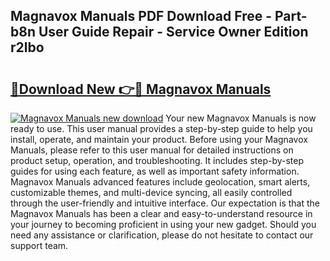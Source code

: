 ## Magnavox Manuals PDF Download Free - Part-b8n User Guide Repair - Service Owner Edition r2lbo

# <h2><a href="http://bc21632.oget.top/?id=Magnavox+Manuals">🔗Download New 👉🔴 Magnavox Manuals</a></h2>

[![Magnavox Manuals new download](https://i.imgur.com/5g1atiW.png)](http://bc21632.oget.top/?id=Magnavox+Manuals)
Your new Magnavox Manuals is now ready to use. This user manual provides a step-by-step guide to help you install, operate, and maintain your product. Before using your Magnavox Manuals, please refer to this user manual for detailed instructions on product setup, operation, and troubleshooting. It includes step-by-step guides for using each feature, as well as important safety information. Magnavox Manuals advanced features include geolocation, smart alerts, customizable themes, and multi-device syncing, all easily controlled through the user-friendly and intuitive interface. Our expectation is that the Magnavox Manuals has been a clear and easy-to-understand resource in your journey to becoming proficient in using your new gadget. Should you need any assistance or clarification, please do not hesitate to contact our support team.
